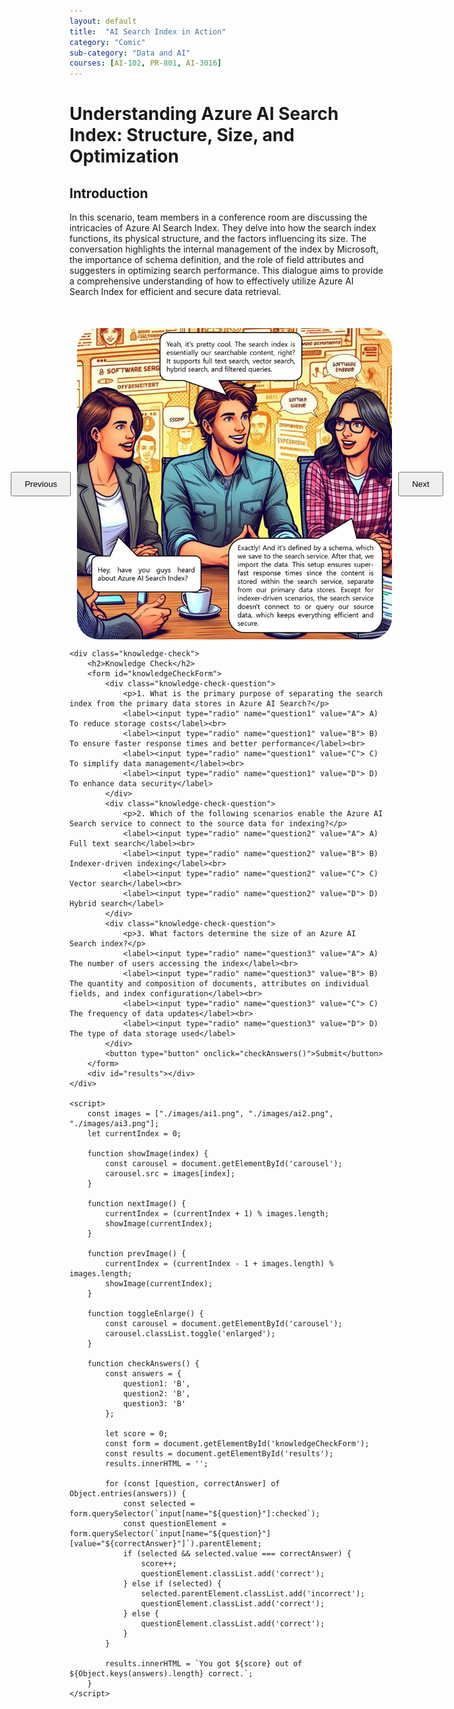 ```yaml
---
layout: default
title:  "AI Search Index in Action"
category: "Comic"
sub-category: "Data and AI"
courses: [AI-102, PR-801, AI-3016]
---
```


# Understanding Azure AI Search Index: Structure, Size, and Optimization

## Introduction
In this scenario, team members in a conference room are discussing the intricacies of Azure AI Search Index. They delve into how the search index functions, its physical structure, and the factors influencing its size. The conversation highlights the internal management of the index by Microsoft, the importance of schema definition, and the role of field attributes and suggesters in optimizing search performance. This dialogue aims to provide a comprehensive understanding of how to effectively utilize Azure AI Search Index for efficient and secure data retrieval.

<html lang="en">
<head>
    <meta charset="UTF-8">
    <meta name="viewport" content="width=device-width, initial-scale=1.0">
    <title>Image Carousel</title>
    <style>
        .carousel-container {
            display: flex;
            align-items: center;
            justify-content: center;
            margin-top: 50px;
        }
        .carousel-image {
            width: 800px;
            max-height: 700px;
            transition: transform 0.3s ease;
            cursor: pointer;
            border-radius: 35px;
        }
        .carousel-image.enlarged {
            transform: scale(1.5);
        }
        .carousel-button {
            padding: 10px 20px;
            margin: 0 10px;
            cursor: pointer;
        }
        .knowledge-check {
            margin-top: 50px;
        }
        .knowledge-check-question {
            margin-bottom: 20px;
        }
        .correct {
            color: green;
        }
        .incorrect {
            color: red;
        }
    </style>
</head>
<body>
    <div class="carousel-container">
        <button class="carousel-button" onclick="prevImage()">Previous</button>
        <img id="carousel" class="carousel-image" src="./images/ai1.png" alt="Image Carousel" onclick="toggleEnlarge()">
        <button class="carousel-button" onclick="nextImage()">Next</button>
    </div>

    <div class="knowledge-check">
        <h2>Knowledge Check</h2>
        <form id="knowledgeCheckForm">
            <div class="knowledge-check-question">
                <p>1. What is the primary purpose of separating the search index from the primary data stores in Azure AI Search?</p>
                <label><input type="radio" name="question1" value="A"> A) To reduce storage costs</label><br>
                <label><input type="radio" name="question1" value="B"> B) To ensure faster response times and better performance</label><br>
                <label><input type="radio" name="question1" value="C"> C) To simplify data management</label><br>
                <label><input type="radio" name="question1" value="D"> D) To enhance data security</label>
            </div>
            <div class="knowledge-check-question">
                <p>2. Which of the following scenarios enable the Azure AI Search service to connect to the source data for indexing?</p>
                <label><input type="radio" name="question2" value="A"> A) Full text search</label><br>
                <label><input type="radio" name="question2" value="B"> B) Indexer-driven indexing</label><br>
                <label><input type="radio" name="question2" value="C"> C) Vector search</label><br>
                <label><input type="radio" name="question2" value="D"> D) Hybrid search</label>
            </div>
            <div class="knowledge-check-question">
                <p>3. What factors determine the size of an Azure AI Search index?</p>
                <label><input type="radio" name="question3" value="A"> A) The number of users accessing the index</label><br>
                <label><input type="radio" name="question3" value="B"> B) The quantity and composition of documents, attributes on individual fields, and index configuration</label><br>
                <label><input type="radio" name="question3" value="C"> C) The frequency of data updates</label><br>
                <label><input type="radio" name="question3" value="D"> D) The type of data storage used</label>
            </div>
            <button type="button" onclick="checkAnswers()">Submit</button>
        </form>
        <div id="results"></div>
    </div>

    <script>
        const images = ["./images/ai1.png", "./images/ai2.png", "./images/ai3.png"];
        let currentIndex = 0;

        function showImage(index) {
            const carousel = document.getElementById('carousel');
            carousel.src = images[index];
        }

        function nextImage() {
            currentIndex = (currentIndex + 1) % images.length;
            showImage(currentIndex);
        }

        function prevImage() {
            currentIndex = (currentIndex - 1 + images.length) % images.length;
            showImage(currentIndex);
        }

        function toggleEnlarge() {
            const carousel = document.getElementById('carousel');
            carousel.classList.toggle('enlarged');
        }

        function checkAnswers() {
            const answers = {
                question1: 'B',
                question2: 'B',
                question3: 'B'
            };

            let score = 0;
            const form = document.getElementById('knowledgeCheckForm');
            const results = document.getElementById('results');
            results.innerHTML = '';

            for (const [question, correctAnswer] of Object.entries(answers)) {
                const selected = form.querySelector(`input[name="${question}"]:checked`);
                const questionElement = form.querySelector(`input[name="${question}"][value="${correctAnswer}"]`).parentElement;
                if (selected && selected.value === correctAnswer) {
                    score++;
                    questionElement.classList.add('correct');
                } else if (selected) {
                    selected.parentElement.classList.add('incorrect');
                    questionElement.classList.add('correct');
                } else {
                    questionElement.classList.add('correct');
                }
            }

            results.innerHTML = `You got ${score} out of ${Object.keys(answers).length} correct.`;
        }
    </script>
</body>
</html>

